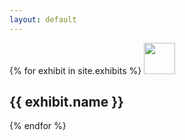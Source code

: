 ```yaml
---
layout: default
---
```


<div class="row">
     <div class="column">
         <div class="card">
            {% for exhibit in site.exhibits %}
            <img src= "{{ exhibit.image-url }}" style="width: 50px;">
            <div class="container">
                <h2>{{ exhibit.name }}</h2>
            </div>
            {% endfor %}
        </div>
    </div>
 </div>

